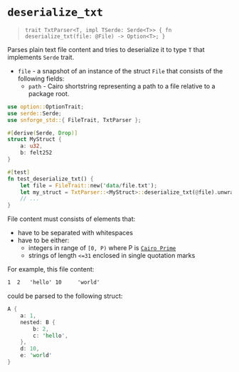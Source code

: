 # `deserialize_txt`


> `trait TxtParser<T, impl TSerde: Serde<T>> {
>     fn deserialize_txt(file: @File) -> Option<T>;
> }` 

Parses plain text file content and tries to deserialize it to type `T` that implements `Serde` trait.

- `file` - a snapshot of an instance of the struct `File` that consists of the following fields:
  - `path` - Cairo shortstring representing a path to a file relative to a package root.

```rust
use option::OptionTrait;
use serde::Serde;
use snforge_std::{ FileTrait, TxtParser };

#[derive(Serde, Drop)]
struct MyStruct {
    a: u32,
    b: felt252
}

#[test]
fn test_deserialize_txt() {
    let file = FileTrait::new('data/file.txt');
    let my_struct = TxtParser::<MyStruct>::deserialize_txt(@file).unwrap();
    // ...
}
```

File content must consists of elements that:
- have to be separated with whitespaces
- have to be either:
  - integers in range of `[0, P)` where P is [`Cairo Prime`](https://book.cairo-lang.org/ch02-02-data-types.html?highlight=prime#felt-type)
  - strings of length `<=31` enclosed in single quotation marks

For example, this file content:
```txt
1  2   'hello' 10     'world'
```
could be parsed to the following struct:
```rust
A {
    a: 1, 
    nested: B {
        b: 2,
        c: 'hello',
    }, 
    d: 10,
    e: 'world'
}
```
